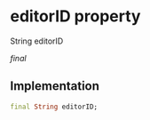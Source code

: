 


# editorID property







String editorID
  
_<span class="feature">final</span>_






## Implementation

```dart
final String editorID;
```







